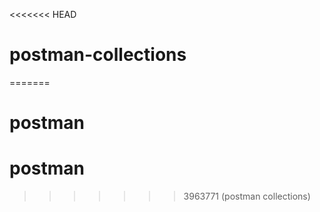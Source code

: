 <<<<<<< HEAD
# postman-collections
=======
# postman
# postman
>>>>>>> 3963771 (postman collections)
